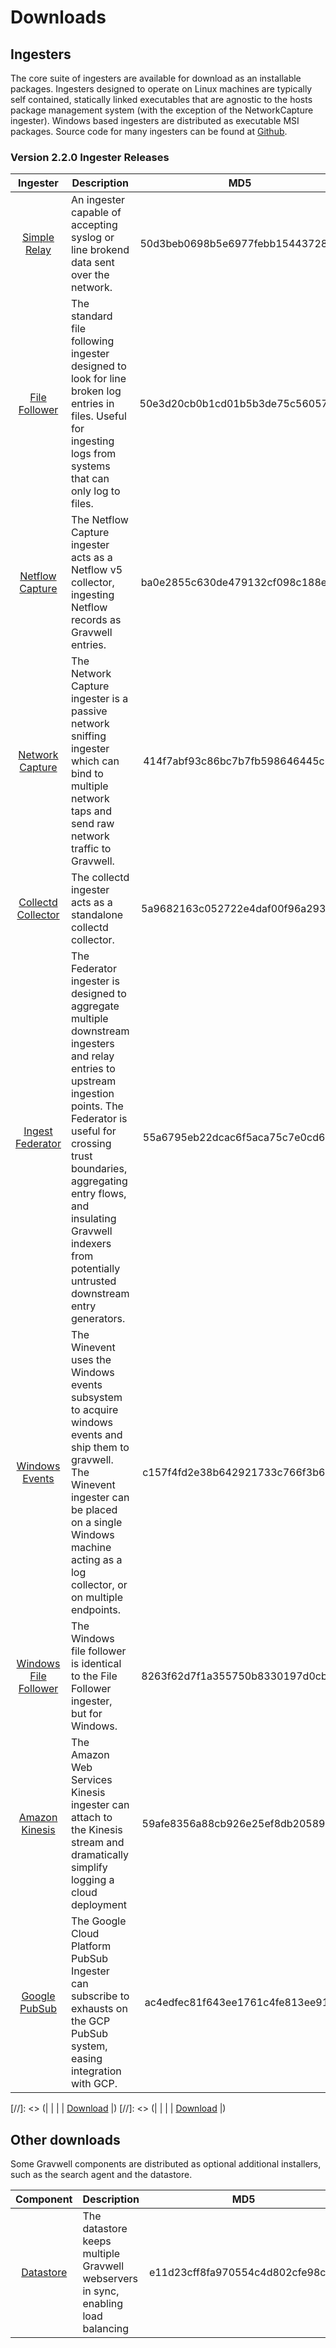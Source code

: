 # Downloads

## Ingesters

The core suite of ingesters are available for download as an installable packages.  Ingesters designed to operate on Linux machines are typically self contained, statically linked executables that are agnostic to the hosts package management system (with the exception of the NetworkCapture ingester).  Windows based ingesters are distributed as executable MSI packages.  Source code for many ingesters can be found at [Github](https://github.com/gravwell/ingesters).


### Version 2.2.0 Ingester Releases
| Ingester | Description | MD5 | More Info |
|:--------:|-------------|:---:|----------:|
| [Simple Relay](#!ingesters/ingesters.md#Simple_Relay) | An ingester capable of accepting syslog or line brokend data sent over the network. |50d3beb0698b5e6977febb154437284c| [Download](https://update.gravwell.io/files/gravwell_simple_relay_installer_2.2.0.tar.bz2)|
| [File Follower](#!ingesters/ingesters.md#File_Follower) | The standard file following ingester designed to look for line broken log entries in files.  Useful for ingesting logs from systems that can only log to files. |50e3d20cb0b1cd01b5b3de75c560574e| [Download](https://update.gravwell.io/files/gravwell_file_follow_installer_2.2.0.tar.bz2) |
| [Netflow Capture](#!ingesters/ingesters.md#Netflow_Ingester) | The Netflow Capture ingester acts as a Netflow v5 collector, ingesting Netflow records as Gravwell entries. |ba0e2855c630de479132cf098c188e8a| [Download](http://update.gravwell.io/files/gravwell_netflow_capture_installer_2.2.0.tar.bz2) |
| [Network Capture](#!ingesters/ingesters.md#Network_Ingester) | The Network Capture ingester is a passive network sniffing ingester which can bind to multiple network taps and send raw network traffic to Gravwell. |414f7abf93c86bc7b7fb598646445c6a| [Download](https://update.gravwell.io/files/gravwell_network_capture_installer_2.2.0.tar.bz2) |
| [Collectd Collector](#!ingesters/ingesters.md#collectd) | The collectd ingester acts as a standalone collectd collector.  |5a9682163c052722e4daf00f96a29319| [Download](https://update.gravwell.io/files/gravwell_collectd_installer_2.2.0.tar.bz2) |
| [Ingest Federator](#!ingesters/ingesters.md#Federator_Ingester) | The Federator ingester is designed to aggregate multiple downstream ingesters and relay entries to upstream ingestion points.  The Federator is useful for crossing trust boundaries, aggregating entry flows, and insulating Gravwell indexers from potentially untrusted downstream entry generators. |55a6795eb22dcac6f5aca75c7e0cd6ed| [Download](https://update.gravwell.io/files/gravwell_federator_installer_2.2.0.tar.bz2) |
| [Windows Events](#!ingesters/ingesters.md#Windows_Event_Service) | The Winevent uses the Windows events subsystem to acquire windows events and ship them to gravwell.  The Winevent ingester can be placed on a single Windows machine acting as a log collector, or on multiple endpoints. |c157f4fd2e38b642921733c766f3b61e| [Download](https://update.gravwell.io/files/gravwell_win_events_2.2.1.msi) |
| [Windows File Follower](#!ingesters/ingesters.md#File_Follower) | The Windows file follower is identical to the File Follower ingester, but for Windows. |8263f62d7f1a355750b8330197d0cbaa| [Download](https://update.gravwell.io/files/gravwell_file_follow_2.2.1.msi) |
| [Amazon Kinesis](#!ingesters/ingesters.md#Kinesis_Ingester) | The Amazon Web Services Kinesis ingester can attach to the Kinesis stream and dramatically simplify logging a cloud deployment |59afe8356a88cb926e25ef8db20589b1| [Download](https://update.gravwell.io/files/gravwell_kinesis_ingest_installer_2.2.0.tar.bz2)|
| [Google PubSub](#!ingesters/ingesters.md#GCP_PubSub) | The Google Cloud Platform PubSub Ingester can subscribe to exhausts on the GCP PubSub system, easing integration with GCP. |ac4edfec81f643ee1761c4fe813ee916| [Download](https://update.gravwell.io/files/gravwell_pubsub_ingest_installer_2.2.0.tar.bz2)|

[//]: <> (| [](#!ingesters/ingesters.md#) | | | [Download](https://update.gravwell.io/files/) |)
[//]: <> (| [](#!ingesters/ingesters.md#) | | | [Download](https://update.gravwell.io/files/) |)

## Other downloads

Some Gravwell components are distributed as optional additional installers, such as the search agent and the datastore.

| Component | Description | MD5 | More Info |
|:---------:|-------------|:---:|----------:|
| [Datastore](#!distributed/frontend.md) | The datastore keeps multiple Gravwell webservers in sync, enabling load balancing |e11d23cff8fa970554c4d802cfe98cd7| [Download](https://update.gravwell.io/files/gravwell_datastore_installer_2.2.0.tar.bz2) |
